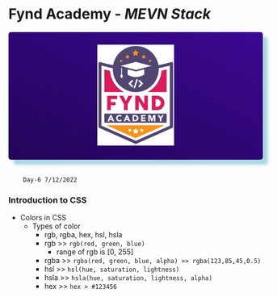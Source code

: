 # Fynd Academy - _MEVN Stack_

<center>

<div style="padding:25px 0 25px 0 ;background: linear-gradient(25deg, #000000, #5d0ce4);background-size: 400% 400%;color:#fff;border-radius:5px;box-shadow: 10px 10px 5px lightblue;">

<img style="background:transparent" src="../assets/6037ed523cde7f1958341705_logo-removebg-preview.png" height="200"/>


</div>
</center>
<br/>

        Day-6 7/12/2022

### Introduction to CSS

* Colors in CSS
  * Types of color
    * rgb, rgba, hex, hsl, hsla
    * rgb >> `rgb(red, green, blue)`
      * range of rgb is [0, 255]
    * rgba >> `rgba(red, green, blue, alpha) >> rgba(123,85,45,0.5)`
    * hsl >> `hsl(hue, saturation, lightness)`
    * hsla >> `hsla(hue, saturation, lightness, alpha)`
    * hex >> `hex > #123456`